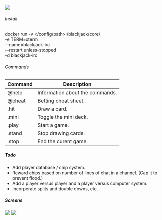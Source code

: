 ![](screens/banner.png)

###### Install

docker run -v </config/path>:/blackjack/core/ \
    -e TERM=xterm \
    --name=blackjack-irc \
    --restart unless-stopped \
    -d blackjack-irc


###### Commands
| Command | Description |
| --- | --- |
| @help | Information about the commands. |
| @cheat | Betting cheat sheet. |
| .hit | Draw a card. |
| .mini | Toggle the mini deck. |
| .play | Start a game. |
| .stand | Stop drawing cards. |
| .stop | End the curent game. |

##### Todo
- Add player database / chip system.
- Reward chips based on number of lines of chat in a channel. (Cap it to prevent flood.)
- Add a player versus player and a player versus computer system.
- Incorperate splits and double downs, etc.

##### Screens
![](screens/game.png)
![](screens/cheat.png)